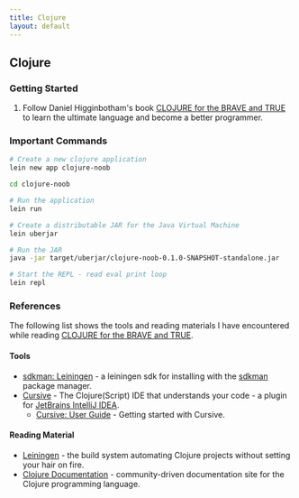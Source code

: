 ```yaml
---
title: Clojure
layout: default
---
```


## Clojure

### Getting Started

1. Follow Daniel Higginbotham's book [CLOJURE for the BRAVE and TRUE](https://www.braveclojure.com/clojure-for-the-brave-and-true/) to learn the ultimate language and become a better programmer.

### Important Commands

```sh
# Create a new clojure application
lein new app clojure-noob

cd clojure-noob

# Run the application
lein run

# Create a distributable JAR for the Java Virtual Machine
lein uberjar

# Run the JAR
java -jar target/uberjar/clojure-noob-0.1.0-SNAPSHOT-standalone.jar

# Start the REPL - read eval print loop
lein repl
```

### References

The following list shows the tools and reading materials I have encountered while reading [CLOJURE for the BRAVE and
TRUE](https://www.braveclojure.com/clojure-for-the-brave-and-true/).

#### Tools

- [sdkman: Leiningen](https://sdkman.io/sdks#leiningen) - a leiningen sdk for installing with the [sdkman](https://sdkman.io/) package manager.
- [Cursive](https://cursive-ide.com/index.html) - The Clojure(Script) IDE that understands your code - a plugin for [JetBrains IntelliJ IDEA](https://www.jetbrains.com/idea/).
  - [Cursive: User Guide](https://cursive-ide.com/userguide/) - Getting started with Cursive.

#### Reading Material

- [Leiningen](https://leiningen.org/) - the build system automating Clojure projects without setting your hair on fire.
- [Clojure Documentation](https://clojure-doc.org/) - community-driven documentation site for the Clojure programming language.
